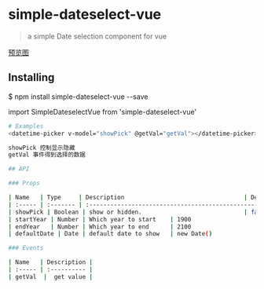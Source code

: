 # simple-dateselect-vue

> a simple Date selection component for vue

[预览图](https://github.com/mshaital/simple-dateselect-vue/blob/master/src/assets/20190202110036.png)
## Installing

$ npm install simple-dateselect-vue --save

import SimpleDateselectVue from 'simple-dateselect-vue'

``` bash
# Examples
<datetime-picker v-model="showPick" @getVal="getVal"></datetime-picker> <br>

showPick 控制显示隐藏
getVal 事件得到选择的数据

## API

### Props

| Name   | Type     | Description                                  | Default                  |
| :----- | :------- | :---------------------------------------------------------------------- |
| showPick | Boolean | show or hidden.                             | false                    |
| startYear | Number | Which year to start    | 1900
| endYear   | Number | Which year to end      | 2100                                          |
| defaultDate | Date | default date to show   | new Date()                                    |

### Events

| Name   | Description |
| :----- | :---------- |
| getVal  |  get value |
